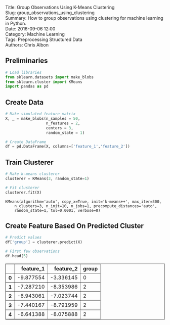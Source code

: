 Title: Group Observations Using K-Means Clustering  
Slug: group_observations_using_clustering     
Summary: How to group observations using clustering for machine learning in Python.   
Date: 2016-09-06 12:00  
Category: Machine Learning  
Tags: Preprocessing Structured Data  
Authors: Chris Albon

## Preliminaries


```python
# Load libraries
from sklearn.datasets import make_blobs
from sklearn.cluster import KMeans
import pandas as pd
```

## Create Data


```python
# Make simulated feature matrix
X, _ = make_blobs(n_samples = 50,
                  n_features = 2,
                  centers = 3,
                  random_state = 1)

# Create DataFrame
df = pd.DataFrame(X, columns=['feature_1','feature_2'])
```

## Train Clusterer


```python
# Make k-means clusterer
clusterer = KMeans(3, random_state=1)

# Fit clusterer
clusterer.fit(X)
```




    KMeans(algorithm='auto', copy_x=True, init='k-means++', max_iter=300,
        n_clusters=3, n_init=10, n_jobs=1, precompute_distances='auto',
        random_state=1, tol=0.0001, verbose=0)



## Create Feature Based On Predicted Cluster


```python
# Predict values
df['group'] = clusterer.predict(X)

# First few observations
df.head(5)
```




<div>
<style>
    .dataframe thead tr:only-child th {
        text-align: right;
    }

    .dataframe thead th {
        text-align: left;
    }

    .dataframe tbody tr th {
        vertical-align: top;
    }
</style>
<table border="1" class="dataframe">
  <thead>
    <tr style="text-align: right;">
      <th></th>
      <th>feature_1</th>
      <th>feature_2</th>
      <th>group</th>
    </tr>
  </thead>
  <tbody>
    <tr>
      <th>0</th>
      <td>-9.877554</td>
      <td>-3.336145</td>
      <td>0</td>
    </tr>
    <tr>
      <th>1</th>
      <td>-7.287210</td>
      <td>-8.353986</td>
      <td>2</td>
    </tr>
    <tr>
      <th>2</th>
      <td>-6.943061</td>
      <td>-7.023744</td>
      <td>2</td>
    </tr>
    <tr>
      <th>3</th>
      <td>-7.440167</td>
      <td>-8.791959</td>
      <td>2</td>
    </tr>
    <tr>
      <th>4</th>
      <td>-6.641388</td>
      <td>-8.075888</td>
      <td>2</td>
    </tr>
  </tbody>
</table>
</div>


